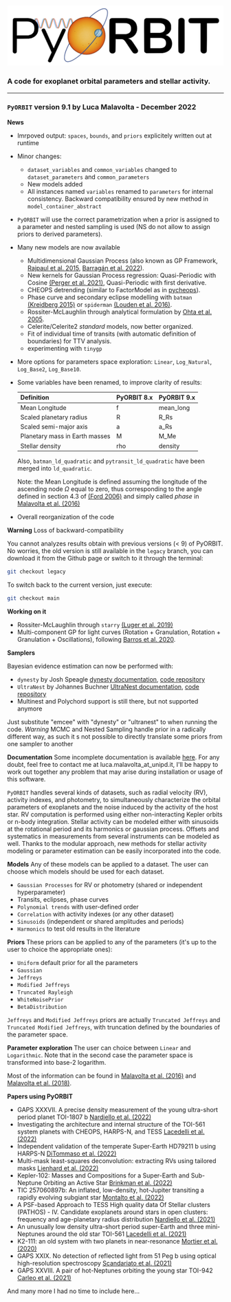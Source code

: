 
![PyORBIT logo](docs/_static/PyORBIT_logo_transp.png?raw=true)

### A code for exoplanet orbital parameters and stellar activity.
***
### `PyORBIT` version 9.1 by Luca Malavolta - December 2022

**News**

* Imrpoved output: `spaces`, `bounds`, and `priors` explicitely written out at runtime

* Minor changes:
  * `dataset_variables` and `common_variables` changed to `dataset_parameters`
    and `common_parameters`
  * New models added
  * All instances named `variables` renamed to `parameters` for internal
    consistency. Backward compatibility ensured by new method in `model_container_abstract`

* `PyORBIT` will use the correct parametrization when a prior is assigned to a parameter and nested sampling is used (NS do not allow to assign priors to derived parameters).

* Many new models are now available
  * Multidimensional Gaussian Process (also known as GP Framework, [Rajpaul et al. 2015](https://ui.adsabs.harvard.edu/abs/2015MNRAS.452.2269R/abstract), [Barragán et al. 2022](https://ui.adsabs.harvard.edu/abs/2022MNRAS.509..866B/abstract)).
  * New kernels for Gaussian Process regression: Quasi-Periodic with Cosine [(Perger et al. 2021)](https://ui.adsabs.harvard.edu/abs/2021A%26A...645A..58P/abstract), Quasi-Periodic with first derivative.
  * CHEOPS detrending (similar to FactorModel as in [pycheops](https://github.com/pmaxted/pycheops)).
  * Phase curve and secondary eclipse modelling with `batman` [(Kreidberg 2015)](https://ui.adsabs.harvard.edu/abs/2015PASP..127.1161K/) or `spiderman` [(Louden et al. 2016)](https://ui.adsabs.harvard.edu/abs/2018MNRAS.477.2613L/abstract).
  * Rossiter-McLaughlin through analytical formulation by [Ohta et al. 2005](https://ui.adsabs.harvard.edu/abs/2005ApJ...622.1118O/abstract).
  * Celerite/Celerite2 _standard_ models, now better organized.
  * Fit of individual time of transits (with automatic definition of boundaries) for TTV analysis.
  * experimenting with `tinygp`

* More options for parameters space exploration: `Linear`, `Log_Natural`, `Log_Base2`, `Log_Base10`.

* Some variables have been renamed, to improve clarity of results:

  | Definition  | PyORBIT 8.x | PyORBIT 9.x |
  | ----------- | ----------- | ----------- |
  | Mean Longitude | f | mean_long |
  | Scaled planetary radius | R  | R_Rs |
  | Scaled semi-major axis | a | a_Rs |
  | Planetary mass in Earth masses | M | M_Me |
  | Stellar density | rho | density |

  Also, `batman_ld_quadratic` and `pytransit_ld_quadratic` have been merged into `ld_quadratic`.

  Note: the Mean Longitude is defined assuming the longitude of the ascending node $\Omega$ equal to zero, thus corresponding to the angle defined in section 4.3 of  [(Ford 2006)](https://ui.adsabs.harvard.edu/abs/2006ApJ...642..505F/abstract) and simply called _phase_ in [Malavolta et al. (2016)](https://ui.adsabs.harvard.edu//#abs/2016A&A...588A.118M/abstract)

* Overall reorganization of the code

**Warning** Loss of backward-compatibility

  You cannot analyzes results obtain with previous versions (< 9) of PyORBIT. No worries, the old version is still available in the ```legacy``` branch, you can download it from the Github page or switch to it through the terminal:

  ```bash
  git checkout legacy
  ```
  To switch back to the current version, just execute:

  ```bash
  git checkout main
  ```

**Working on it**

  * Rossiter-McLaughlin through `starry` [(Luger et al. 2019)](https://ui.adsabs.harvard.edu/abs/2019AJ....157...64L/abstract)
  * Multi-component GP for light curves (Rotation + Granulation, Rotation + Granulation + Oscillations), following [Barros et al. 2020](https://ui.adsabs.harvard.edu/abs/2020A%26A...634A..75B/abstract).

**Samplers**

Bayesian evidence estimation can now be performed with:

  * `dynesty` by Josh Speagle [dynesty documentation](https://dynesty.readthedocs.io/en/latest/), [code repository](https://github.com/joshspeagle/dynesty/)
  * `UltraNest` by Johannes Buchner [UltraNest documentation](https://johannesbuchner.github.io/UltraNest/), [code repository](https://github.com/JohannesBuchner/UltraNest/)
  * Multinest and Polychord support is still there, but not supported anymore

  Just substitute "emcee" with "dynesty" or "ultranest" to when running the code.
  *Warning* MCMC and Nested Sampling handle prior in a radically different way, as such it s not possible to directly translate some priors from one sampler to another

**Documentation**
  Some incomplete documentation is available [here](http://pyorbit.readthedocs.io/). For any doubt, feel free to contact me at luca.malavolta_at_unipd.it, I'll be happy to work out together any problem that may arise during installation or usage of this software.

  `PyORBIT` handles several kinds of datasets, such as radial velocity (RV), activity indexes, and photometry, to simultaneously characterize the orbital parameters of exoplanets and the noise induced by the activity of the host star. RV computation is performed using either non-interacting Kepler orbits or n-body integration. Stellar activity can be modeled either with sinusoids at the rotational period and its harmonics or gaussian process. Offsets and systematics in measurements from several instruments can be modeled as well. Thanks to the modular approach, new methods for stellar activity modeling or parameter estimation can be easily incorporated into the code.

**Models**
Any of these models can be applied to a dataset. The user can choose which models should be used for each dataset.
- `Gaussian Processes` for RV or photometry (shared or independent hyperparameter)
- Transits, eclipses, phase curves
- `Polynomial trends` with user-defined order
- `Correlation` with activity indexes (or any other dataset)
- `Sinusoids` (independent or shared amplitudes and periods)
- `Harmonics` to test old results in the literature

**Priors**
These priors can be applied to any of the parameters (it's up to the user to choice the appropriate ones):

- `Uniform` default prior for all the parameters
- `Gaussian`
- `Jeffreys`
- `Modified Jeffreys`
- `Truncated Rayleigh`
- `WhiteNoisePrior`
- `BetaDistribution`

`Jeffreys` and `Modified Jeffreys` priors are actually `Truncated Jeffreys` and `Truncated Modified Jeffreys`, with truncation defined by the boundaries of the parameter space.

**Parameter exploration**
The user can choice between `Linear` and `Logarithmic`. Note that in the second case the parameter space is transformed into base-2 logarithm.

Most of the information can be found in [Malavolta et al. (2016)](https://ui.adsabs.harvard.edu//#abs/2016A&A...588A.118M/abstract) and [Malavolta et al. (2018)](https://ui.adsabs.harvard.edu//#abs/2018AJ....155..107M/abstract).

**Papers using PyORBIT**

- GAPS XXXVII. A precise density measurement of the young ultra-short period planet TOI-1807 b [Nardiello et al. (2022)](https://ui.adsabs.harvard.edu/abs/2022A%26A...664A.163N/abstract)
- Investigating the architecture and internal structure of the TOI-561 system planets with CHEOPS, HARPS-N, and TESS [Lacedelli et al. (2022)](https://ui.adsabs.harvard.edu/abs/2022MNRAS.511.4551L/abstract)
- Independent validation of the temperate Super-Earth HD79211 b using HARPS-N [DiTommaso et al. (2022)](https://ui.adsabs.harvard.edu/abs/2022arXiv221012211D/abstract)
- Multi-mask least-squares deconvolution: extracting RVs using tailored masks [Lienhard et al. (2022)](https://ui.adsabs.harvard.edu/abs/2022MNRAS.513.5328L/abstract)
- Kepler-102: Masses and Compositions for a Super-Earth and Sub-Neptune Orbiting an Active Star [Brinkman et al. (2022)](https://ui.adsabs.harvard.edu/abs/2022arXiv221105196B/abstract)
- TIC 257060897b: An inflated, low-density, hot-Jupiter transiting a rapidly evolving subgiant star [Montalto et al. (2022)](https://ui.adsabs.harvard.edu/abs/2022MNRAS.509.2908M/abstract)
- A PSF-based Approach to TESS High quality data Of Stellar clusters (PATHOS) - IV. Candidate exoplanets around stars in open clusters: frequency and age-planetary radius distribution [Nardiello et al. (2021)](https://ui.adsabs.harvard.edu/abs/2021MNRAS.505.3767N/abstract)
- An unusually low density ultra-short period super-Earth and three mini-Neptunes around the old star TOI-561 [Lacedelli et al. (2021)](https://ui.adsabs.harvard.edu/abs/2021MNRAS.501.4148L/abstract)
- K2-111: an old system with two planets in near-resonance [Mortier et al. (2020)](https://ui.adsabs.harvard.edu/abs/2020MNRAS.499.5004M/abstract)
- GAPS XXIX. No detection of reflected light from 51 Peg b using optical high-resolution spectroscopy [Scandariato et al. (2021)](https://ui.adsabs.harvard.edu/abs/2021A%26A...646A.159S/abstract)
- GAPS XXVIII. A pair of hot-Neptunes orbiting the young star TOI-942 [Carleo et al. (2021)](https://ui.adsabs.harvard.edu/abs/2021A%26A...645A..71C/abstract)

And many more I had no time to include here...
